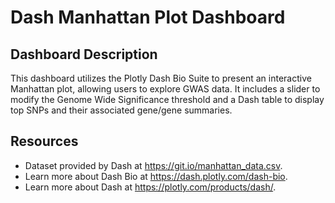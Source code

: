 # Dash Manhattan Plot Dashboard 

## Dashboard Description
This dashboard utilizes the Plotly Dash Bio Suite to present an interactive Manhattan plot, allowing users to explore GWAS data. It includes a slider to modify the Genome Wide Significance threshold and a Dash table to display top SNPs and their associated gene/gene summaries.


## Resources 
* Dataset provided by Dash at https://git.io/manhattan_data.csv. 
* Learn more about Dash Bio at https://dash.plotly.com/dash-bio. 
* Learn more about Dash at https://plotly.com/products/dash/.
